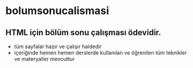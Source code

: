 # bolumsonucalismasi
## HTML için bölüm sonu çalışması ödevidir.
* tüm sayfalar hazır ve çalışır haldedir
* içeriğinde hemen hemen derslerde kullanılan ve öğrenilen tüm teknikler ve materyaller mevcuttur 

